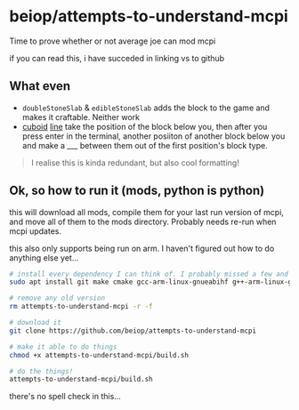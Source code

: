 # beiop/attempts-to-understand-mcpi

Time to prove whether or not average joe can mod mcpi

if you can read this, i have succeded in linking vs to github

## What even

* `doubleStoneSlab` & `edibleStoneSlab` adds the block to the game and makes it craftable. Neither work
* [cuboid](<python scripts/cuboid.py>) [line](<python scripts/line.py>) take the position of the block below you, then after you press enter in the terminal, another posiiton of another block below you and make a ___ between them out of the first position's block type.

> I realise this is kinda redundant, but also cool formatting!

## Ok, so how to run it (mods, python is python)

this will download all mods, compile them for your last run version of mcpi, and move all of them to the mods directory. Probably needs re-run when mcpi updates.

this also only supports being run on arm. I haven't figured out how to do anything else yet...

``` bash
# install every dependency I can think of. I probably missed a few and have one unessisary one
sudo apt install git make cmake gcc-arm-linux-gnueabihf g++-arm-linux-gnueabihf ninja-build

# remove any old version
rm attempts-to-understand-mcpi -r -f

# download it
git clone https://github.com/beiop/attempts-to-understand-mcpi

# make it able to do things
chmod +x attempts-to-understand-mcpi/build.sh

# do the things!
attempts-to-understand-mcpi/build.sh

```

there's no spell check in this...
